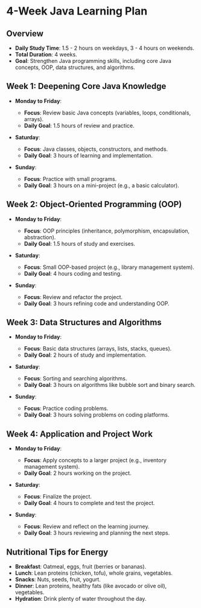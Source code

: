 # 4-Week Java Learning Plan

## Overview

- **Daily Study Time**: 1.5 - 2 hours on weekdays, 3 - 4 hours on weekends.
- **Total Duration**: 4 weeks.
- **Goal**: Strengthen Java programming skills, including core Java concepts, OOP, data structures, and algorithms.

## Week 1: Deepening Core Java Knowledge

- **Monday to Friday**:
    - **Focus**: Review basic Java concepts (variables, loops, conditionals, arrays).
    - **Daily Goal**: 1.5 hours of review and practice.

- **Saturday**:
    - **Focus**: Java classes, objects, constructors, and methods.
    - **Daily Goal**: 3 hours of learning and implementation.

- **Sunday**:
    - **Focus**: Practice with small programs.
    - **Daily Goal**: 3 hours on a mini-project (e.g., a basic calculator).

## Week 2: Object-Oriented Programming (OOP)

- **Monday to Friday**:
    - **Focus**: OOP principles (inheritance, polymorphism, encapsulation, abstraction).
    - **Daily Goal**: 1.5 hours of study and exercises.

- **Saturday**:
    - **Focus**: Small OOP-based project (e.g., library management system).
    - **Daily Goal**: 4 hours coding and testing.

- **Sunday**:
    - **Focus**: Review and refactor the project.
    - **Daily Goal**: 3 hours refining code and understanding OOP.

## Week 3: Data Structures and Algorithms

- **Monday to Friday**:
    - **Focus**: Basic data structures (arrays, lists, stacks, queues).
    - **Daily Goal**: 2 hours of study and implementation.

- **Saturday**:
    - **Focus**: Sorting and searching algorithms.
    - **Daily Goal**: 3 hours on algorithms like bubble sort and binary search.

- **Sunday**:
    - **Focus**: Practice coding problems.
    - **Daily Goal**: 3 hours solving problems on coding platforms.

## Week 4: Application and Project Work

- **Monday to Friday**:
    - **Focus**: Apply concepts to a larger project (e.g., inventory management system).
    - **Daily Goal**: 2 hours working on the project.

- **Saturday**:
    - **Focus**: Finalize the project.
    - **Daily Goal**: 4 hours to complete and test the project.

- **Sunday**:
    - **Focus**: Review and reflect on the learning journey.
    - **Daily Goal**: 3 hours reviewing and planning the next steps.

## Nutritional Tips for Energy

- **Breakfast**: Oatmeal, eggs, fruit (berries or bananas).
- **Lunch**: Lean proteins (chicken, tofu), whole grains, vegetables.
- **Snacks**: Nuts, seeds, fruit, yogurt.
- **Dinner**: Lean proteins, healthy fats (like avocado or olive oil), vegetables.
- **Hydration**: Drink plenty of water throughout the day.

